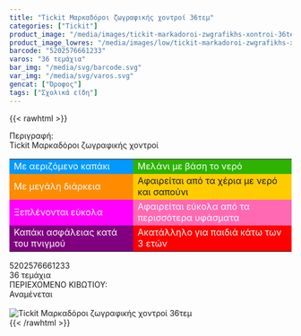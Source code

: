 ```yaml
---
title: "Tickit Μαρκαδόροι ζωγραφικής χοντροί 36τεμ"
categories: ["Tickit"]
product_image: "/media/images/tickit-markadoroi-zwgrafikhs-xontroi-36tem.jpg"
product_image_lowres: "/media/images/low/tickit-markadoroi-zwgrafikhs-xontroi-36tem.jpg"
barcode: "5202576661233"
varos: "36 τεμάχια"
bar_img: "/media/svg/barcode.svg"
var_img: "/media/svg/varos.svg"
gencat: ["Όροφος"]
tags: ["Σχολικά είδη"]
---
```

{{< rawhtml >}}

<div class="sload708"><div class="product"><div id="sistatika">Περιγραφή:</div><div class="alltext">Tickit Μαρκαδόροι ζωγραφικής χοντροί</div><table id="diatable" class="tickit"><tbody><tr><td style="background:#09f;color:#fff">Με αεριζόμενο καπάκι</td><td style="background:#2db300;color:#fff">Μελάνι με βάση το νερό</td></tr><tr><td style="background:#ff8c00;color:#fff">Με μεγάλη διάρκεια</td><td style="background:#fc0">Αφαιρείται από τα χέρια με νερό και σαπούνι</td></tr><tr><td style="background:#f0f;color:#fff">Ξεπλένονται εύκολα</td><td style="background:#ff69b4;color:#fff">Αφαιρείται εύκολα από τα περισσότερα υφάσματα</td></tr><tr><td style="background:purple;color:#fff">Καπάκι ασφάλειας κατά του πνιγμού</td><td style="background:red;color:#fff">Ακατάλληλο για παιδιά κάτω των 3 ετών</td></tr></tbody></table><div id="barcode"><div id="barimage1"></div><span id="bartext">5202576661233</span></div><div id="varos"><div id="temimg"></div><span id="varostext">36 τεμάχια</span></div><div id="kivotio">ΠΕΡΙΕΧΟΜΕΝΟ ΚΙΒΩΤΙΟΥ:<br>Αναμένεται</div><br><div class="pimg"><img alt="Tickit Μαρκαδόροι ζωγραφικής χοντροί 36τεμ" title="Tickit Μαρκαδόροι ζωγραφικής χοντροί 36τεμ" src="/media/images/tickit-markadoroi-zwgrafikhs-xontroi-36tem.jpg"></div></div></div>
{{< /rawhtml >}}


